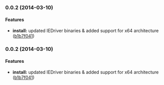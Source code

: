 <a name="0.0.2"></a>
### 0.0.2 (2014-03-10)


#### Features

* **install:** updated IEDriver binaries & added support for x64 architecture ([b1b7f041](http://github.com/dalekjs/dalek-browser-ie/commit/b1b7f041ce2468467a279a304af7e31273f1179c))


<a name="0.0.2"></a>
### 0.0.2 (2014-03-10)


#### Features

* **install:** updated IEDriver binaries & added support for x64 architecture ([b1b7f041](http://github.com/dalekjs/dalek-browser-ie/commit/b1b7f041ce2468467a279a304af7e31273f1179c))

